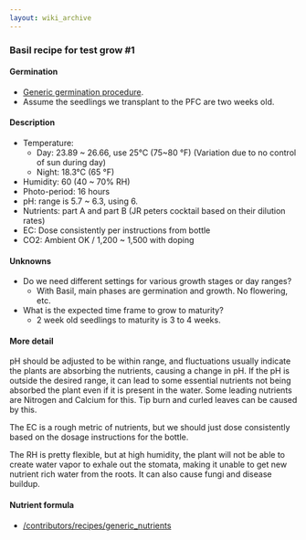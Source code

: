 ```yaml
---
layout: wiki_archive
---
```


### Basil recipe for test grow \#1

#### Germination

  - [Generic germination
    procedure](/archived_wiki/contributors/recipes/generic_germination.md).
  - Assume the seedlings we transplant to the PFC are two weeks old.

#### Description

  - Temperature: 
      - Day: 23.89 \~ 26.66, use 25°C (75\~80 °F) (Variation due to no
        control of sun during day)
      - Night: 18.3°C (65 °F)
  - Humidity: 60 (40 \~ 70% RH)
  - Photo-period: 16 hours
  - pH: range is 5.7 \~ 6.3, using 6.
  - Nutrients: part A and part B (JR peters cocktail based on their
    dilution rates)
  - EC: Dose consistently per instructions from bottle
  - CO2: Ambient OK / 1,200 \~ 1,500 with doping

#### Unknowns

  - Do we need different settings for various growth stages or day
    ranges?
      - With Basil, main phases are germination and growth. No
        flowering, etc.
  - What is the expected time frame to grow to maturity? 
      - 2 week old seedlings to maturity is 3 to 4 weeks.

#### More detail

pH should be adjusted to be within range, and fluctuations usually
indicate the plants are absorbing the nutrients, causing a change in pH.
If the pH is outside the desired range, it can lead to some essential
nutrients not being absorbed the plant even if it is present in the
water. Some leading nutrients are Nitrogen and Calcium for this. Tip
burn and curled leaves can be caused by this.

The EC is a rough metric of nutrients, but we should just dose
consistently based on the dosage instructions for the bottle.

The RH is pretty flexible, but at high humidity, the plant will not be
able to create water vapor to exhale out the stomata, making it unable
to get new nutrient rich water from the roots. It can also cause fungi
and disease buildup.

#### Nutrient formula

  - [/contributors/recipes/generic\_nutrients](/archived_wiki/contributors/recipes/generic_nutrients.md)
